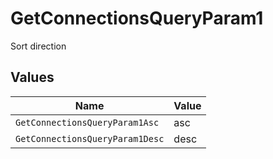 # GetConnectionsQueryParam1

Sort direction


## Values

| Name                            | Value                           |
| ------------------------------- | ------------------------------- |
| `GetConnectionsQueryParam1Asc`  | asc                             |
| `GetConnectionsQueryParam1Desc` | desc                            |